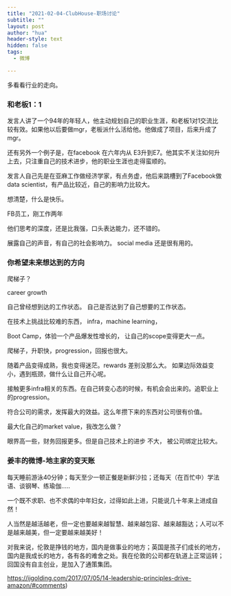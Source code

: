 ```yaml
---
title: "2021-02-04-ClubHouse-职场讨论"
subtitle: ""
layout: post
author: "hua"
header-style: text
hidden: false
tags:
  - 微博

---
```


多看看行业的走向。

### 和老板1：1



发言人讲了一个94年的年轻人，他主动规划自己的职业生涯，和老板1对1交流比较有效。如果他以后要做mgr，老板派什么活给他。他做成了项目，后来升成了mgr。

还有另外一个例子是，在facebook 在六年内从 E3升到E7。他其实不关注如何升上去，只注重自己的技术进步，他的职业生涯也走得蛮顺的。

发言人自己先是在亚麻工作做经济学家，有点务虚，他后来跳槽到了Facebook做data scientist，有产品比较近，自己的影响力比较大。

想清楚，什么是快乐。



FB员工，刚工作两年

他们思考的深度，还是比我强，口头表达能力，还不错的。

展露自己的声音，有自己的社会影响力。 social media 还是很有用的。

### 你希望未来想达到的方向

爬梯子？

career growth

自己曾经想到达的工作状态。 自己是否达到了自己想要的工作状态。

在技术上挑战比较难的东西， infra，machine learning，

Boot Camp，体验一个产品爆发性增长的， 让自己的scope变得更大一点。

爬梯子，升职快，progression，回报也很大。

随着产品变得成熟，我也变得迷茫。rewards 差别没那么大。 如果边际效益变小，遇到瓶颈，做什么让自己开心呢。

接触更多infra相关的东西。在自己转变心态的时候，有机会会出来的。追职业上的progression。

符合公司的需求，发挥最大的效益。这么年攒下来的东西对公司很有价值。 

最大化自己的market value，我改怎么做？



眼界高一些，财务回报更多。但是自己技术上的进步 不大， 被公司绑定比较大。



###  姜丰的微博-地主家的变天账

每天睡前游泳40分钟；每天至少一顿正餐是新鲜沙拉；还每天（在百忙中）学法语、谈钢琴、练瑜伽.....

一个既不求职、也不求偶的中年妇女，过得如此上进，只能说几十年来上进成自然！

人当然是越活越老，但一定也要越来越智慧、越来越包容、越来越豁达；人可以不是越来越美，但一定要越来越美好！



对我来说，伦敦是挣钱的地方，国内是做事业的地方；英国是孩子们成长的地方，国内是我成长的地方，各有各的难舍之处。我在伦敦的公司都在轨道上正常运转；回国没有自主创业，是加入了通策集团。



https://ijgolding.com/2017/07/05/14-leadership-principles-drive-amazon/#comments)